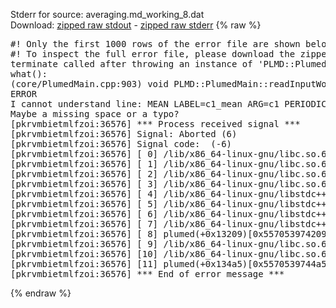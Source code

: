 Stderr for source:  averaging.md_working_8.dat   
Download: [zipped raw stdout](averaging.md_working_8.dat.plumed.stdout.txt.zip) - [zipped raw stderr](averaging.md_working_8.dat.plumed.stderr.txt.zip) 
{% raw %}
<pre>
#! Only the first 1000 rows of the error file are shown below
#! To inspect the full error file, please download the zipped raw stderr file above
terminate called after throwing an instance of 'PLMD::Plumed::ExceptionError'
what():
(core/PlumedMain.cpp:903) void PLMD::PlumedMain::readInputWords(const std::vector<std::__cxx11::basic_string<char> >&)
ERROR
I cannot understand line: MEAN LABEL=c1_mean ARG=c1 PERIODIC=NO
Maybe a missing space or a typo?
[pkrvmbietmlfzoi:36576] *** Process received signal ***
[pkrvmbietmlfzoi:36576] Signal: Aborted (6)
[pkrvmbietmlfzoi:36576] Signal code:  (-6)
[pkrvmbietmlfzoi:36576] [ 0] /lib/x86_64-linux-gnu/libc.so.6(+0x45330)[0x7f02cb445330]
[pkrvmbietmlfzoi:36576] [ 1] /lib/x86_64-linux-gnu/libc.so.6(pthread_kill+0x11c)[0x7f02cb49eb2c]
[pkrvmbietmlfzoi:36576] [ 2] /lib/x86_64-linux-gnu/libc.so.6(gsignal+0x1e)[0x7f02cb44527e]
[pkrvmbietmlfzoi:36576] [ 3] /lib/x86_64-linux-gnu/libc.so.6(abort+0xdf)[0x7f02cb4288ff]
[pkrvmbietmlfzoi:36576] [ 4] /lib/x86_64-linux-gnu/libstdc++.so.6(+0xa5ff5)[0x7f02cb8a5ff5]
[pkrvmbietmlfzoi:36576] [ 5] /lib/x86_64-linux-gnu/libstdc++.so.6(+0xbb0da)[0x7f02cb8bb0da]
[pkrvmbietmlfzoi:36576] [ 6] /lib/x86_64-linux-gnu/libstdc++.so.6(_ZSt10unexpectedv+0x0)[0x7f02cb8a5a55]
[pkrvmbietmlfzoi:36576] [ 7] /lib/x86_64-linux-gnu/libstdc++.so.6(+0xa5a6f)[0x7f02cb8a5a6f]
[pkrvmbietmlfzoi:36576] [ 8] plumed(+0x13209)[0x557053974209]
[pkrvmbietmlfzoi:36576] [ 9] /lib/x86_64-linux-gnu/libc.so.6(+0x2a1ca)[0x7f02cb42a1ca]
[pkrvmbietmlfzoi:36576] [10] /lib/x86_64-linux-gnu/libc.so.6(__libc_start_main+0x8b)[0x7f02cb42a28b]
[pkrvmbietmlfzoi:36576] [11] plumed(+0x134a5)[0x5570539744a5]
[pkrvmbietmlfzoi:36576] *** End of error message ***
</pre>
{% endraw %}
